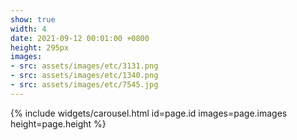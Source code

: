 ```yaml
---
show: true
width: 4
date: 2021-09-12 00:01:00 +0800
height: 295px
images:
- src: assets/images/etc/3131.png
- src: assets/images/etc/1340.png
- src: assets/images/etc/7545.jpg
---
```


{% include widgets/carousel.html id=page.id images=page.images height=page.height %}
